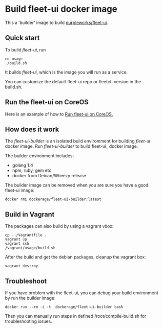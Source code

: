 # Build fleet-ui docker image

This a 'builder' image to build [purpleworks/fleet-ui](https://github.com/purpleworks/fleet-ui.git). 
 
## Quick start

To build _fleet-ui_, run

	cd usage
	./build.sh	

It builds _fleet-ui_, which is the image you will run as a service.
  
You can customize the default fleet-ui repo or fleetctl version in the build.sh.

## Run the fleet-ui on CoreOS

Here is an example of how to [Run fleet-ui on CoreOS.](https://github.com/xuwang/coreos-docker-dev/blob/master/README-fleet-ui.md)

## How does it work

The _fleet-ui-builder_ is an isolated build enviromment for building _fleet-ui_ docker image.
Run _fleet-ui-builder_ to build fleet-ui_ docker image.

The builder environment includes:

* golang 1.4
* npm, ruby, gem etc.
* docker from Debian/Wheezy release

The builder image can be removed when you are sure you have a good fleet-ui image: 

	docker rmi dockerage/fleet-ui-builder:latest

## Build in Vagrant
The packages can also build by using a vagrant vbox:

	cp ../Vagrantfile .
	vagrant up
	vagrant ssh
	/vagrant/usage/build.sh

After the build and get the debian packages, cleanup the vagrant box:

	vagrant destroy

## Troubleshoot

If you have problem with the fleet-ui, you can debug your build environment by run the builder image:

	docker run --rm -i -t  dockerage/fleet-ui-builder bash

Then you can manually run steps in defined /root/compile-build.sh for troubleshooting issues.
